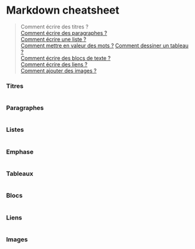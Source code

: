 # Markdown cheatsheet

> Comment écrire des titres ?  
[Comment écrire des paragraphes ?](#)  
[Comment écrire une liste ?](#listes)  
[Comment mettre en valeur des mots ?](#)
[Comment dessiner un tableau ?](#)  
[Comment écrire des blocs de texte ?](#)  
[Comment écrire des liens ?](#)  
[Comment ajouter des images ?](#)  



### Titres
```md
```

### Paragraphes
```md
```


### Listes
```md
```


### Emphase
```md
```


### Tableaux
```md
```


### Blocs
```md
```


### Liens
```md
```


### Images
```md
```
